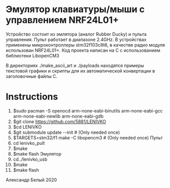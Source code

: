 # Эмулятор клавиатуры/мыши с управлением NRF24L01+
Устройство состоит из эмлятора (аналог Rubber Ducky) и пульта управления.
Пульт работает в диапазоне 2.4GHz.
В устройствах применены микроконтроллеры stm32f103c8t6, в качестве радио 
модуля использован NRF24L01+.
Код проекта написан на C с использованием библиотеки LibopenCM3

В директориях ./make_ascii_art и ./payloads находятся примеры текстовой 
графики и скрипты для их автоматической конвертации в заголовочные файлы С.

# Instructions
 
 1. $sudo pacman -S openocd arm-none-eabi-binutils arm-none-eabi-gcc arm-none-eabi-newlib arm-none-eabi-gdb
 2. $git clone https://github.com/5881/LENIVKO
 3. $cd LENIVKO
 4. $git submodule update --init # (Only needed once)
 5. $TARGETS=stm32/f1 make -C libopencm3 # (Only needed once)
 Пульт
 6. cd lenivko_pult
 7. $make 
 8. $make flash
 Эмулятор
 9. cd../lenivko_usb
 10. $make 
 11. $make flash


Александр Белый 2020
